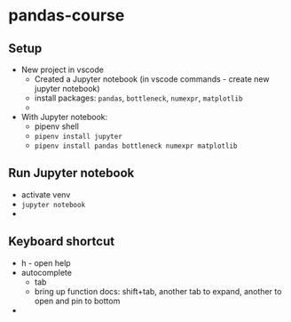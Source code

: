 # pandas-course

## Setup
* New project in vscode
  * Created a Jupyter notebook (in vscode commands - create new jupyter notebook)
  * install packages: `pandas`, `bottleneck`, `numexpr`, `matplotlib`
  * 
* With Jupyter notebook:
  * pipenv shell
  * `pipenv install jupyter`
  * `pipenv install pandas bottleneck numexpr matplotlib`

## Run Jupyter notebook
* activate venv
* `jupyter notebook`
* 


## Keyboard shortcut
* h - open help
* autocomplete
  * tab
  * bring up function docs: shift+tab, another tab to expand, another to open and pin to bottom
* 
